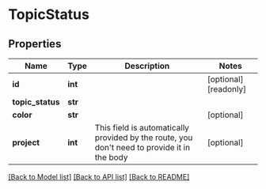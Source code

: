 # TopicStatus

## Properties
Name | Type | Description | Notes
------------ | ------------- | ------------- | -------------
**id** | **int** |  | [optional] [readonly] 
**topic_status** | **str** |  | 
**color** | **str** |  | [optional] 
**project** | **int** | This field is automatically provided by the route, you don&#39;t need to provide it in the body | [optional] 

[[Back to Model list]](../README.md#documentation-for-models) [[Back to API list]](../README.md#documentation-for-api-endpoints) [[Back to README]](../README.md)



